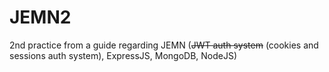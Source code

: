 # JEMN2
2nd practice from a guide regarding JEMN (~~JWT auth system~~ (cookies and sessions auth system), ExpressJS, MongoDB, NodeJS)
